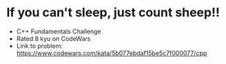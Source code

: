 # If you can't sleep, just count sheep!!

* C++ Fundamentals Challenge
* Rated 8 kyu on CodeWars
* Link to problem: https://www.codewars.com/kata/5b077ebdaf15be5c7f000077/cpp